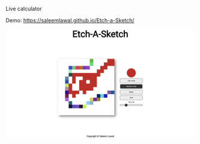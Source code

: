Live calculator

Demo: https://saleemlawal.github.io/Etch-a-Sketch/

![Preview Image](https://github.com/SaleemLawal/Etch-a-Sketch/blob/main/preview.png?raw=true)

